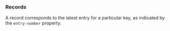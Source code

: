 ### Records

A record corresponds to the latest entry for a particular key, as indicated by
the `entry-number` property.  

